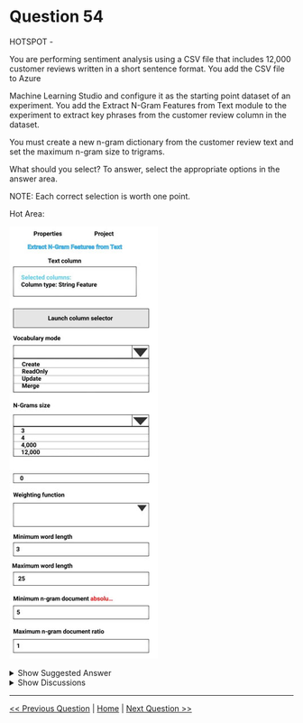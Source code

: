 # Question 54

HOTSPOT -

You are performing sentiment analysis using a CSV file that includes 12,000 customer reviews written in a short sentence format. You add the CSV file to Azure

Machine Learning Studio and configure it as the starting point dataset of an experiment. You add the Extract N-Gram Features from Text module to the experiment to extract key phrases from the customer review column in the dataset.

You must create a new n-gram dictionary from the customer review text and set the maximum n-gram size to trigrams.

What should you select? To answer, select the appropriate options in the answer area.

NOTE: Each correct selection is worth one point.

Hot Area:

![Question Image](../images/q54_q_0006200001.jpg)

<details>
  <summary>Show Suggested Answer</summary>

<img src="../images/q54_ans_0_0006400001.jpg" alt="Answer Image"><br>

<p>Vocabulary mode: Create -</p>
<p>For Vocabulary mode, select Create to indicate that you are creating a new list of n-gram features.</p>
<p>N-Grams size: 3 -</p>
<p>For N-Grams size, type a number that indicates the maximum size of the n-grams to extract and store. For example, if you type 3, unigrams, bigrams, and trigrams will be created.</p>
<p>Weighting function: Leave blank -</p>
<p>The option, Weighting function, is required only if you merge or update vocabularies. It specifies how terms in the two vocabularies and their scores should be weighted against each other.</p>
<p>Reference:</p>
<p>https://docs.microsoft.com/en-us/azure/machine-learning/studio-module-reference/extract-n-gram-features-from-text</p>

</details>

<details>
  <summary>Show Discussions</summary>

<blockquote><p><strong>ashii007</strong> <code>(Mon 20 Dec 2021 07:42)</code> - <em>Upvotes: 5</em></p><p>vocab = create
ngram = 3</p></blockquote>
<blockquote><p><strong>Roger_Sampaio1</strong> <code>(Thu 23 Nov 2023 02:12)</code> - <em>Upvotes: 1</em></p><p>Resposta:

1. Vocabulary mode: Criar.
2. N-Grams size: 3. Já que a questão diz trigrama. Isso é o tamanho máximo das palavras-chaves.</p></blockquote>
<blockquote><p><strong>Sadhak</strong> <code>(Sun 17 Nov 2024 13:18)</code> - <em>Upvotes: 1</em></p><p>English: 2. N-Grams size: 3. Since the question says trigram. This is the maximum keyword length.</p></blockquote>
<blockquote><p><strong>ning</strong> <code>(Tue 24 May 2022 17:26)</code> - <em>Upvotes: 1</em></p><p>Weighted function, you have to select one when creating n-gram, just tested in azure ml studio</p></blockquote>
<blockquote><p><strong>manvel</strong> <code>(Sun 12 Feb 2023 13:26)</code> - <em>Upvotes: 3</em></p><p>Per documentation, The option, Weighting function, is required only if you merge or update vocabularies. So no need to select an option here</p></blockquote>

</details>

---

[<< Previous Question](question_53.md) | [Home](/index.md) | [Next Question >>](question_55.md)
